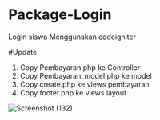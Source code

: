 # Package-Login
Login siswa Menggunakan codeigniter

#Update 
1.  Copy Pembayaran.php ke Controller
2.  Copy Pembayaran_model.php ke model
3.  Copy create.php ke views pembayaran
4.  Copy footer.php ke views layout

![Screenshot (132)](https://user-images.githubusercontent.com/60770516/113525434-1d7e6380-95df-11eb-98ff-01d9849cb515.png)
